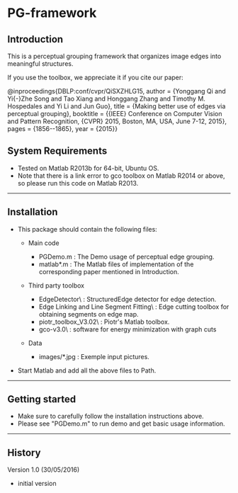 # PG-framework

## Introduction
This is a perceptual grouping framework that organizes image edges into meaningful structures.

If you use the toolbox, we appreciate it if you cite our paper:

@inproceedings{DBLP:conf/cvpr/QiSXZHLG15,
  author    = {Yonggang Qi and
               Yi{-}Zhe Song and
               Tao Xiang and
               Honggang Zhang and
               Timothy M. Hospedales and
               Yi Li and
               Jun Guo},
  title     = {Making better use of edges via perceptual grouping},
  booktitle = {{IEEE} Conference on Computer Vision and Pattern Recognition, {CVPR}
               2015, Boston, MA, USA, June 7-12, 2015},
  pages     = {1856--1865},
  year      = {2015}}

## System Requirements

- Tested on Matlab R2013b for 64-bit, Ubuntu OS. 
- Note that there is a link error to gco toolbox on Matlab R2014 or above, so please run this code on Matlab R2013.

---------------------------------------------------------------------------

## Installation

- This package should contain the following files:
   - Main code 
        - PGDemo.m                                  : The Demo usage of perceptual edge grouping.
        - matlab\*.m                                : The Matlab files of implementation of the corresponding paper mentioned in Introduction.
        
   - Third party toolbox 
        - EdgeDetector\                             : StructuredEdge detector for edge detection. 
        - Edge Linking and Line Segment Fitting\    : Edge cutting toolbox for obtaining segments on edge map.
        - piotr_toolbox_V3.02\                      : Piotr's Matlab toolbox.
        - gco-v3.0\                                 : software for energy minimization with graph cuts
        
   - Data 
        - images/*.jpg                            : Exemple input pictures.

- Start Matlab and add all the above files to Path.

---------------------------------------------------------------------------

## Getting started

- Make sure to carefully follow the installation instructions above.
- Please see "PGDemo.m" to run demo and get basic usage information.

---------------------------------------------------------------------------

## History

Version 1.0 (30/05/2016)
- initial version 
